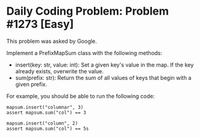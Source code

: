 # Daily Coding Problem: Problem #1273 [Easy]

This problem was asked by Google.

Implement a PrefixMapSum class with the following methods:

- insert(key: str, value: int): Set a given key's value in the map. If the key already exists, overwrite the value.
- sum(prefix: str): Return the sum of all values of keys that begin with a given prefix.

For example, you should be able to run the following code:
```
mapsum.insert("columnar", 3)
assert mapsum.sum("col") == 3

mapsum.insert("column", 2)
assert mapsum.sum("col") == 5s
```